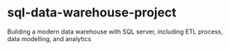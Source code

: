 # sql-data-warehouse-project
Building a modern data warehouse with SQL server, including ETL process, data modelling, and analytics
